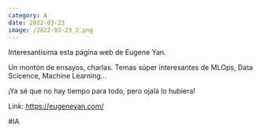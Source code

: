 ```yaml
--- 
category: A 
date: 2022-03-23 
image: /2022-03-23_2.png 
--- 
```


Interesantísima esta página web de Eugene Yan. 

Un montón de ensayos, charlas. Temas súper interesantes de MLOps, Data Scicence, Machine Learning... 

¡Ya sé que no hay tiempo para todo, pero ojalá lo hubiera!

Link: https://eugeneyan.com/

#IA